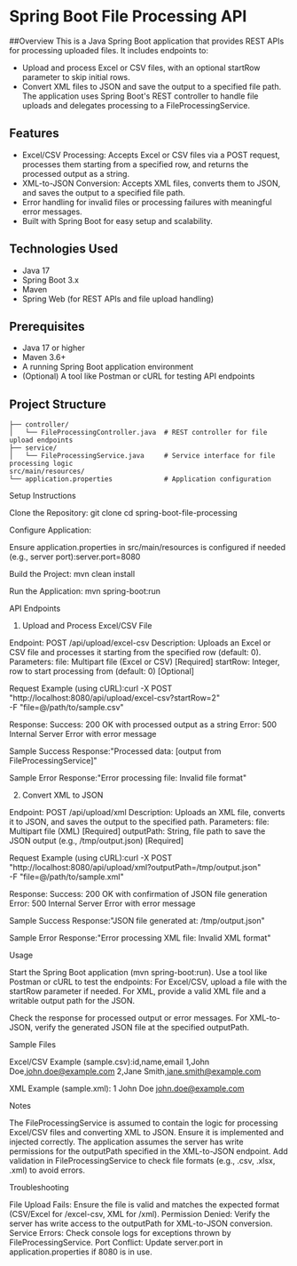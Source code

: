 # Spring Boot File Processing API
##Overview
This is a Java Spring Boot application that provides REST APIs for processing uploaded files. It includes endpoints to:
* Upload and process Excel or CSV files, with an optional startRow parameter to skip initial rows.
* Convert XML files to JSON and save the output to a specified file path.
The application uses Spring Boot's REST controller to handle file uploads and delegates processing to a FileProcessingService.
## Features
* Excel/CSV Processing: Accepts Excel or CSV files via a POST request, processes them starting from a specified row, and returns the processed output as a string.
* XML-to-JSON Conversion: Accepts XML files, converts them to JSON, and saves the output to a specified file path.
* Error handling for invalid files or processing failures with meaningful error messages.
* Built with Spring Boot for easy setup and scalability.

## Technologies Used

* Java 17
* Spring Boot 3.x
* Maven
* Spring Web (for REST APIs and file upload handling)

## Prerequisites

* Java 17 or higher
* Maven 3.6+
* A running Spring Boot application environment
* (Optional) A tool like Postman or cURL for testing API endpoints

## Project Structure
``` src/main/java/com/ccp/
├── controller/
│   └── FileProcessingController.java  # REST controller for file upload endpoints
├── service/
│   └── FileProcessingService.java     # Service interface for file processing logic
src/main/resources/
└── application.properties             # Application configuration
```

Setup Instructions

Clone the Repository:
git clone <repository-url>
cd spring-boot-file-processing


Configure Application:

Ensure application.properties in src/main/resources is configured if needed (e.g., server port):server.port=8080




Build the Project:
mvn clean install


Run the Application:
mvn spring-boot:run



API Endpoints
1. Upload and Process Excel/CSV File

Endpoint: POST /api/upload/excel-csv
Description: Uploads an Excel or CSV file and processes it starting from the specified row (default: 0).
Parameters:
file: Multipart file (Excel or CSV) [Required]
startRow: Integer, row to start processing from (default: 0) [Optional]


Request Example (using cURL):curl -X POST "http://localhost:8080/api/upload/excel-csv?startRow=2" \
     -F "file=@/path/to/sample.csv"


Response:
Success: 200 OK with processed output as a string
Error: 500 Internal Server Error with error message


Sample Success Response:"Processed data: [output from FileProcessingService]"


Sample Error Response:"Error processing file: Invalid file format"



2. Convert XML to JSON

Endpoint: POST /api/upload/xml
Description: Uploads an XML file, converts it to JSON, and saves the output to the specified path.
Parameters:
file: Multipart file (XML) [Required]
outputPath: String, file path to save the JSON output (e.g., /tmp/output.json) [Required]


Request Example (using cURL):curl -X POST "http://localhost:8080/api/upload/xml?outputPath=/tmp/output.json" \
     -F "file=@/path/to/sample.xml"


Response:
Success: 200 OK with confirmation of JSON file generation
Error: 500 Internal Server Error with error message


Sample Success Response:"JSON file generated at: /tmp/output.json"


Sample Error Response:"Error processing XML file: Invalid XML format"



Usage

Start the Spring Boot application (mvn spring-boot:run).
Use a tool like Postman or cURL to test the endpoints:
For Excel/CSV, upload a file with the startRow parameter if needed.
For XML, provide a valid XML file and a writable output path for the JSON.


Check the response for processed output or error messages.
For XML-to-JSON, verify the generated JSON file at the specified outputPath.

Sample Files

Excel/CSV Example (sample.csv):id,name,email
1,John Doe,john.doe@example.com
2,Jane Smith,jane.smith@example.com


XML Example (sample.xml):<user>
    <id>1</id>
    <name>John Doe</name>
    <email>john.doe@example.com</email>
</user>



Notes

The FileProcessingService is assumed to contain the logic for processing Excel/CSV files and converting XML to JSON. Ensure it is implemented and injected correctly.
The application assumes the server has write permissions for the outputPath specified in the XML-to-JSON endpoint.
Add validation in FileProcessingService to check file formats (e.g., .csv, .xlsx, .xml) to avoid errors.

Troubleshooting

File Upload Fails: Ensure the file is valid and matches the expected format (CSV/Excel for /excel-csv, XML for /xml).
Permission Denied: Verify the server has write access to the outputPath for XML-to-JSON conversion.
Service Errors: Check console logs for exceptions thrown by FileProcessingService.
Port Conflict: Update server.port in application.properties if 8080 is in use.

